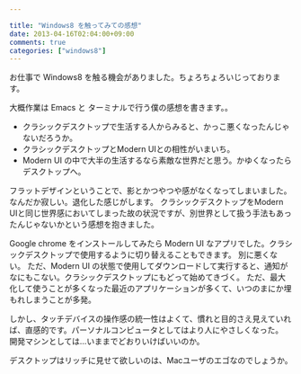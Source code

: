 ```yaml
---

title: "Windows8 を触ってみての感想"
date: 2013-04-16T02:04:00+09:00
comments: true
categories: ["windows8"]
---
```


お仕事で Windows8 を触る機会がありました。ちょろちょろいじっております。

大概作業は Emacs と ターミナルで行う僕の感想を書きます。。

* クラシックデスクトップで生活する人からみると、かっこ悪くなったんじゃないだろうか。
* クラシックデスクトップとModern UIとの相性がいまいち。
* Modern UI の中で大半の生活するなら素敵な世界だと思う。かゆくなったらデスクトップへ。

フラットデザインということで、影とかつやつや感がなくなってしまいました。
なんだか寂しい。退化した感じがします。
クラシックデスクトップをModern UIと同じ世界感においてしまった故の状況ですが、別世界として扱う手法もあったんじゃないかという感想を抱きました。

Google chrome をインストールしてみたら Modern UI なアプリでした。クラシックデスクトップで使用するように切り替えることもできます。
別に悪くない。
ただ、Modern UI の状態で使用してダウンロードして実行すると、通知がなにもこない。クラシックデスクトップにもどって始めてきづく。
ただ、最大化して使うことが多くなった最近のアプリケーションが多くて、いつのまにか埋もれしまうことが多発。

しかし、タッチデバイスの操作感の統一性はよくて、慣れと目的さえ見えていれば、直感的です。パーソナルコンピュータとしてはより人にやさしくなった。
開発マシンとしては…いままでどおりいけばいいのか。

デスクトップはリッチに見せて欲しいのは、Macユーザのエゴなのでしょうか。
